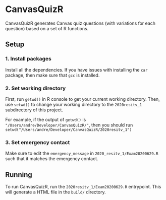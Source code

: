 # CanvasQuizR
CanvasQuizR generates Canvas quiz questions (with variations for each question) based on a set of R functions.

## Setup
### 1. Install packages
Install all the dependencies. If you have issues with installing the `car` package, then make sure that `gcc` is installed.

### 2. Set working directory
First, run `getwd()` in R console to get your current working directory. Then, use `setwd()` to change your working directory to the `2020resitv_1` subdirectory of this project.  

For example, if the output of `getwd()` is `"/Users/andre/Developer/CanvasQuizR/"`, then you should run `setwd("/Users/andre/Developer/CanvasQuizR/2020resitv_1")`

### 3. Set emergency contact
Make sure to edit the `emergency_message` in `2020_resitv_1/Exam20200629.R` such that it matches the emergency contact.

## Running
To run CanvasQuizR, run the `2020resitv_1/Exam20200629.R` entrypoint. This will generate a HTML file in the `build/` directory.